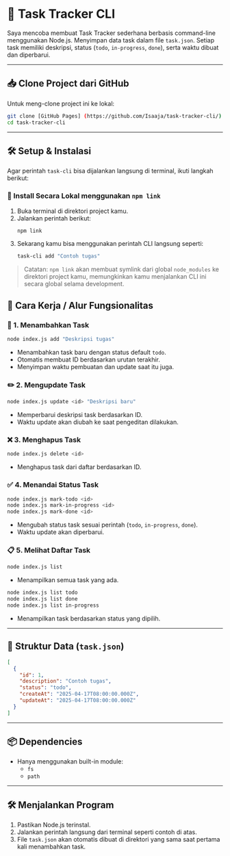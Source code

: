 
# 📝 Task Tracker CLI

Saya mencoba membuat Task Tracker sederhana berbasis command-line menggunakan Node.js. Menyimpan data task dalam file `task.json`. Setiap task memiliki deskripsi, status (`todo`, `in-progress`, `done`), serta waktu dibuat dan diperbarui.

---

## 📥 Clone Project dari GitHub

Untuk meng-clone project ini ke lokal:

```bash
git clone [GitHub Pages] (https://github.com/Isaaja/task-tracker-cli/) 
cd task-tracker-cli
```
---

## 🛠️ Setup & Instalasi

Agar perintah `task-cli` bisa dijalankan langsung di terminal, ikuti langkah berikut:

### 🔗 Install Secara Lokal menggunakan `npm link`
1. Buka terminal di direktori project kamu.
2. Jalankan perintah berikut:
   ```bash
   npm link
   ```
3. Sekarang kamu bisa menggunakan perintah CLI langsung seperti:
   ```bash
   task-cli add "Contoh tugas"
   ```

> Catatan: `npm link` akan membuat symlink dari global `node_modules` ke direktori project kamu, memungkinkan kamu menjalankan CLI ini secara global selama development.


## 🚀 Cara Kerja / Alur Fungsionalitas

### 📌 1. **Menambahkan Task**
```bash
node index.js add "Deskripsi tugas"
```
- Menambahkan task baru dengan status default `todo`.
- Otomatis membuat ID berdasarkan urutan terakhir.
- Menyimpan waktu pembuatan dan update saat itu juga.

### ✏️ 2. **Mengupdate Task**
```bash
node index.js update <id> "Deskripsi baru"
```
- Memperbarui deskripsi task berdasarkan ID.
- Waktu update akan diubah ke saat pengeditan dilakukan.

### ❌ 3. **Menghapus Task**
```bash
node index.js delete <id>
```
- Menghapus task dari daftar berdasarkan ID.

### ✅ 4. **Menandai Status Task**
```bash
node index.js mark-todo <id>
node index.js mark-in-progress <id>
node index.js mark-done <id>
```
- Mengubah status task sesuai perintah (`todo`, `in-progress`, `done`).
- Waktu update akan diperbarui.

### 📋 5. **Melihat Daftar Task**
```bash
node index.js list
```
- Menampilkan semua task yang ada.

```bash
node index.js list todo
node index.js list done
node index.js list in-progress
```
- Menampilkan task berdasarkan status yang dipilih.

---

## 📂 Struktur Data (`task.json`)
```json
[
  {
    "id": 1,
    "description": "Contoh tugas",
    "status": "todo",
    "createAt": "2025-04-17T08:00:00.000Z",
    "updateAt": "2025-04-17T08:00:00.000Z"
  }
]
```

---

## 📦 Dependencies
- Hanya menggunakan built-in module:
  - `fs`
  - `path`

---

## 🛠️ Menjalankan Program
1. Pastikan Node.js terinstal.
2. Jalankan perintah langsung dari terminal seperti contoh di atas.
3. File `task.json` akan otomatis dibuat di direktori yang sama saat pertama kali menambahkan task.
